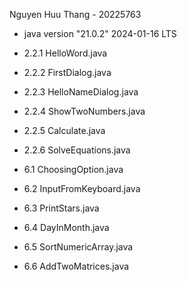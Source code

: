Nguyen Huu Thang - 20225763
* java version "21.0.2" 2024-01-16 LTS

* 2.2.1 HelloWord.java
* 2.2.2 FirstDialog.java
* 2.2.3 HelloNameDialog.java
* 2.2.4 ShowTwoNumbers.java
* 2.2.5 Calculate.java
* 2.2.6 SolveEquations.java

* 6.1 ChoosingOption.java
* 6.2 InputFromKeyboard.java
* 6.3 PrintStars.java
* 6.4 DayInMonth.java
* 6.5 SortNumericArray.java
* 6.6 AddTwoMatrices.java